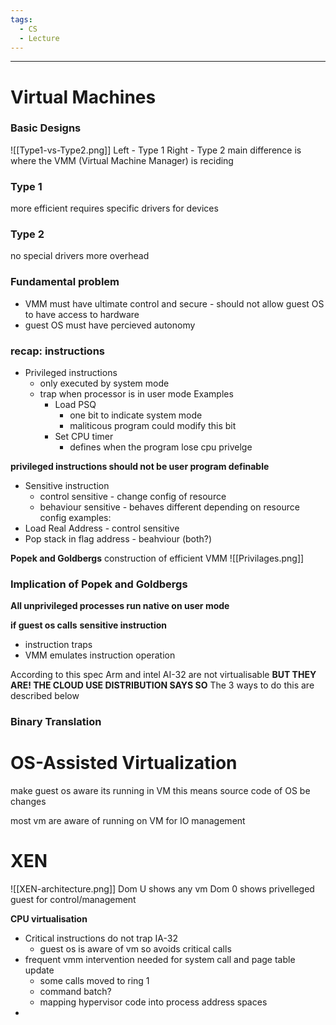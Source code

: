 ```yaml
---
tags:
  - CS
  - Lecture
---
```

---
# Virtual Machines

### Basic Designs
![[Type1-vs-Type2.png]]
Left - Type 1
Right - Type 2
main difference is where the VMM (Virtual Machine Manager) is reciding
### Type 1
more efficient
requires specific drivers for devices
### Type 2
no special drivers
more overhead

### Fundamental problem
- VMM must have ultimate control and secure - should not allow guest OS to have access to hardware
- guest OS must have percieved autonomy

### recap: instructions
* Privileged instructions
	* only executed by system mode
	* trap when processor is in user mode
	 Examples
		 - Load PSQ
			 - one bit to indicate system mode
			 - maliticous program could modify this bit
		 - Set CPU timer
			 - defines when the program lose cpu privelge

**privileged instructions should not be user program definable**
- Sensitive instruction
	- control sensitive - change config of resource 
	- behaviour sensitive - behaves different depending on resource config
examples:
- Load Real Address - control sensitive
- Pop stack in flag address - beahviour (both?)

**Popek and Goldbergs**
construction of efficient VMM 
![[Privilages.png]]

### Implication of Popek and Goldbergs
**All unprivileged processes run native on user mode**

**if guest os calls** **sensitive instruction**
- instruction traps
- VMM emulates instruction operation

According to this spec Arm and intel AI-32 are not virtualisable
**BUT THEY ARE! THE CLOUD USE DISTRIBUTION SAYS SO**
The 3 ways to do this are described below
### Binary Translation



# OS-Assisted Virtualization
make guest os aware its running in VM
this means source code of OS be changes

most vm are aware of running on VM for IO management

# XEN
![[XEN-architecture.png]]
Dom U shows any vm
Dom 0 shows privelleged guest for control/management

**CPU virtualisation**
- Critical instructions do not trap IA-32
	- guest os is aware of vm so avoids critical calls
- frequent vmm intervention needed for system call and page table update
	- some calls moved to ring 1
	- command batch?
	- mapping hypervisor code into process address spaces
- 
